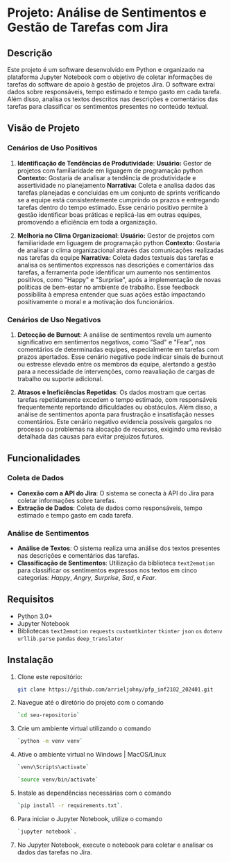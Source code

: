 # Projeto: Análise de Sentimentos e Gestão de Tarefas com Jira

## Descrição

Este projeto é um software desenvolvido em Python e organizado na plataforma Jupyter Notebook com o objetivo de coletar informações de tarefas do software de apoio à gestão de projetos Jira. O software extrai dados sobre responsáveis, tempo estimado e tempo gasto em cada tarefa. Além disso, analisa os textos descritos nas descrições e comentários das tarefas para classificar os sentimentos presentes no conteúdo textual.

## Visão de Projeto

### Cenários de Uso Positivos

1. **Identificação de Tendências de Produtividade**:
   **Usuário:** Gestor de projetos com familiaridade em liguagem de programação python
   **Contexto:** Gostaria de analisar a tendência de produtividade e assertividade no planejamento
   **Narrativa:** Coleta e analisa dados das tarefas planejadas e concluidas em um conjunto de sprints verificando se a equipe está consistentemente cumprindo os prazos e entregando tarefas dentro do tempo estimado. Esse cenário positivo permite à gestão identificar boas práticas e replicá-las em outras equipes, promovendo a eficiência em toda a organização.

2. **Melhoria no Clima Organizacional**:
   **Usuário:** Gestor de projetos com familiaridade em liguagem de programação python
   **Contexto:** Gostaria de analisar o clima organizacional através das comunicações realizadas nas tarefas da equipe
   **Narrativa:** Coleta dados textuais das tarefas e analisa os sentimentos expressos nas descrições e comentários das tarefas, a ferramenta pode identificar um aumento nos sentimentos positivos, como "Happy" e "Surprise", após a implementação de novas políticas de bem-estar no ambiente de trabalho. Esse feedback possibilita à empresa entender que suas ações estão impactando positivamente o moral e a motivação dos funcionários.

### Cenários de Uso Negativos

1. **Detecção de Burnout**:
   A análise de sentimentos revela um aumento significativo em sentimentos negativos, como "Sad" e "Fear", nos comentários de determinadas equipes, especialmente em tarefas com prazos apertados. Esse cenário negativo pode indicar sinais de burnout ou estresse elevado entre os membros da equipe, alertando a gestão para a necessidade de intervenções, como reavaliação de cargas de trabalho ou suporte adicional.

2. **Atrasos e Ineficiências Repetidas**:
   Os dados mostram que certas tarefas repetidamente excedem o tempo estimado, com responsáveis frequentemente reportando dificuldades ou obstáculos. Além disso, a análise de sentimentos aponta para frustração e insatisfação nesses comentários. Este cenário negativo evidencia possíveis gargalos no processo ou problemas na alocação de recursos, exigindo uma revisão detalhada das causas para evitar prejuízos futuros.


## Funcionalidades

### Coleta de Dados

- **Conexão com a API do Jira**: O sistema se conecta à API do Jira para coletar informações sobre tarefas.
- **Extração de Dados**: Coleta de dados como responsáveis, tempo estimado e tempo gasto em cada tarefa.

### Análise de Sentimentos

- **Análise de Textos**: O sistema realiza uma análise dos textos presentes nas descrições e comentários das tarefas.
- **Classificação de Sentimentos**: Utilização da biblioteca `text2emotion` para classificar os sentimentos expressos nos textos em cinco categorias: *Happy*, *Angry*, *Surprise*, *Sad*, e *Fear*.

## Requisitos

- Python 3.0+
- Jupyter Notebook
- Bibliotecas
  `text2emotion`
  `requests`
  `customtkinter`
  `tkinter`
  `json`
  `os` 
  `dotenv`
  `urllib.parse`
  `pandas`
  `deep_translator`

## Instalação

1. Clone este repositório:

   ```bash
   git clone https://github.com/arrieljohny/pfp_inf2102_202401.git

2. Navegue até o diretório do projeto com o comando
   ```bash
   `cd seu-repositorio`

3. Crie um ambiente virtual utilizando o comando
   ```bash
   `python -m venv venv`
   
4. Ative o ambiente virtual no Windows | MacOS/Linux
   ```bash
   `venv\Scripts\activate`

   `source venv/bin/activate`
   
5. Instale as dependências necessárias com o comando
   ```bash
   `pip install -r requirements.txt`.

6. Para iniciar o Jupyter Notebook, utilize o comando
   ```bash
   `jupyter notebook`.
   
7. No Jupyter Notebook, execute o notebook para coletar e analisar os dados das tarefas no Jira.
